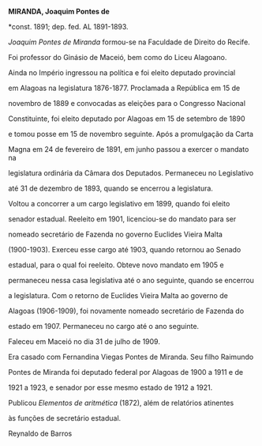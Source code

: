 **MIRANDA, Joaquim Pontes de**



\*const. 1891; dep. fed. AL 1891-1893.



*Joaquim Pontes de Miranda* formou-se na Faculdade de Direito do Recife.

Foi professor do Ginásio de Maceió, bem como do Liceu Alagoano.



Ainda no Império ingressou na política e foi eleito deputado provincial

em Alagoas na legislatura 1876-1877. Proclamada a República em 15 de

novembro de 1889 e convocadas as eleições para o Congresso Nacional

Constituinte, foi eleito deputado por Alagoas em 15 de setembro de 1890

e tomou posse em 15 de novembro seguinte. Após a promulgação da Carta

Magna em 24 de fevereiro de 1891, em junho passou a exercer o mandato na

legislatura ordinária da Câmara dos Deputados. Permaneceu no Legislativo

até 31 de dezembro de 1893, quando se encerrou a legislatura.



Voltou a concorrer a um cargo legislativo em 1899, quando foi eleito

senador estadual. Reeleito em 1901, licenciou-se do mandato para ser

nomeado secretário de Fazenda no governo Euclides Vieira Malta

(1900-1903). Exerceu esse cargo até 1903, quando retornou ao Senado

estadual, para o qual foi reeleito. Obteve novo mandato em 1905 e

permaneceu nessa casa legislativa até o ano seguinte, quando se encerrou

a legislatura. Com o retorno de Euclides Vieira Malta ao governo de

Alagoas (1906-1909), foi novamente nomeado secretário de Fazenda do

estado em 1907. Permaneceu no cargo até o ano seguinte.



Faleceu em Maceió no dia 31 de julho de 1909.



Era casado com Fernandina Viegas Pontes de Miranda. Seu filho Raimundo

Pontes de Miranda foi deputado federal por Alagoas de 1900 a 1911 e de

1921 a 1923, e senador por esse mesmo estado de 1912 a 1921.



Publicou *Elementos de aritmética* (1872), além de relatórios atinentes

às funções de secretário estadual.



Reynaldo de Barros



